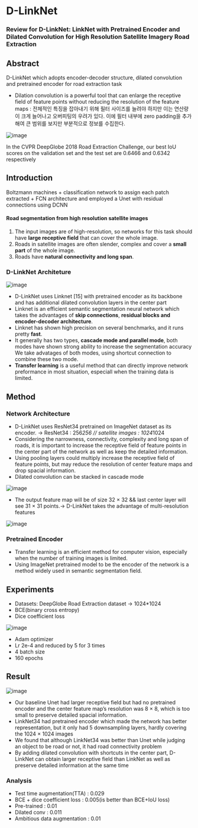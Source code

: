 # D-LinkNet
### Review for D-LinkNet: LinkNet with Pretrained Encoder and Dilated Convolution for High Resolution Satellite Imagery Road Extraction
## Abstract
D-LinkNet which adopts encoder-decoder structure, dilated convolution and pretrained encoder for road extraction task
  -  Dilation convolution is a powerful tool that can enlarge the receptive field of feature points without reducing the resolution of the feature maps : 전체적인 특징을 잡아내기 위해 필터 사이즈를 늘려야 하지만 이는 연산량이 크게 늘어나고 오버피팅의 우려가 있다. 이에 필터 내부에 zero padding을 추가해여 큰 범위를 보지만 부분적으로 정보를 수집한다.

![image](https://user-images.githubusercontent.com/74392995/126930831-061b0fe4-764d-48a9-9d04-af6bd5106bb1.png)

In the CVPR DeepGlobe 2018 Road Extraction Challenge, our best IoU scores on the validation set and the test set are 0.6466 and 0.6342 respectively
## Introduction
Boltzmann machines + classification network to assign each patch extracted + FCN architecture and employed a Unet with residual connections using DCNN
#### Road segmentation from high resolution satellite images
  1. The input images are of high-resolution, so networks for this task should have **large receptive field** that can cover the whole image. 
  2. Roads in satellite images are often slender, complex and cover a **small part** of the whole image.
  3. Roads have **natural connectivity and long span**.
### D-LinkNet Architeture
![image](https://user-images.githubusercontent.com/74392995/126932769-d770f368-a235-4f3a-a29d-dcbfeeff197e.png)
- D-LinkNet uses Linknet [15] with pretrained encoder as its backbone and has additional dilated convolution layers in the center part
- Linknet is an efficient semantic segmentation neural network which takes the advantages of **skip connections**, **residual blocks and encoder-decoder architecture**. 
- Linknet has shown high precision on several benchmarks, and it runs pretty **fast**.
- It generally has two types, **cascade mode and parallel mode**, both modes have shown strong ability to increase the segmentation accuracy We take advatages of both modes, using shortcut connection to combine these two mode.
- **Transfer learning** is a useful method that can directly improve network preformance in most situation, especiall when the training data is limited.
## Method
### Network Architecture
- D-LinkNet uses ResNet34 pretrained on ImageNet dataset as its encoder. -> ResNet34 : 256*256 // satellite images : 1024*1024
- Considering the narrowness, connectivity, complexity and long span of roads, it is important to increase the receptive field of feature points in the center part of the network as well as keep the detailed information. 
- Using pooling layers could multiply increase the receptive field of feature points, but may reduce the resolution of center feature maps and drop spacial information.
- Dilated convolution can be stacked in cascade mode

![image](https://user-images.githubusercontent.com/74392995/126934597-c0656138-63f4-479b-ac33-550a9fffd039.png)

- The output feature map will be of size 32 × 32 && last center layer will see 31 × 31 points.-> D-LinkNet takes the advantage of multi-resolution features

![image](https://user-images.githubusercontent.com/74392995/126934025-abd7e3c5-ff84-4442-b989-8b7bc64757d5.png)

### Pretrained Encoder
- Transfer learning is an efficient method for computer vision, especially when the number of training images is limited. 
- Using ImageNet pretrained model to be the encoder of the network is a method widely used in semantic segmentation field.
## Experiments
- Datasets: DeepGlobe Road Extraction dataset -> 1024*1024
- BCE(binary cross entropy)
- Dice coefficient loss

![image](https://user-images.githubusercontent.com/74392995/126935119-c4b2144b-af8a-4401-9d65-4d8f1f92cfbb.png)

- Adam optimizer
- Lr 2e-4 and reduced by 5 for 3 times
- 4 batch size
- 160 epochs
## Result
![image](https://user-images.githubusercontent.com/74392995/126935406-60d97249-183c-4e9e-a716-4a3065ad6fe7.png)

- Our baseline Unet had larger receptive field but had no pretrained encoder and the center feature map’s resolution was 8 × 8, which is too small to preserve detailed spacial information.
- LinkNet34 had pretrained encoder which made the network has better representation, but it only had 5 downsampling layers, hardly covering the 1024 × 1024 images
- We found that although LinkNet34 was better than Unet while judging an object to be road or not, it had road connectivity problem
- By adding dilated convolution with shortcuts in the center part, D-LinkNet can obtain larger receptive field than LinkNet as well as preserve detailed information at the same time
### Analysis
- Test time augmentation(TTA) : 0.029
- BCE + dice coefficient loss : 0.005(is better than BCE+IoU loss)
- Pre-trained : 0.01
- Dilated conv : 0.011
- Ambitious data augmentation : 0.01
